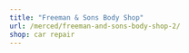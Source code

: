 ```yaml
---
title: "Freeman & Sons Body Shop"
url: /merced/freeman-and-sons-body-shop-2/
shop: car repair
---
```

